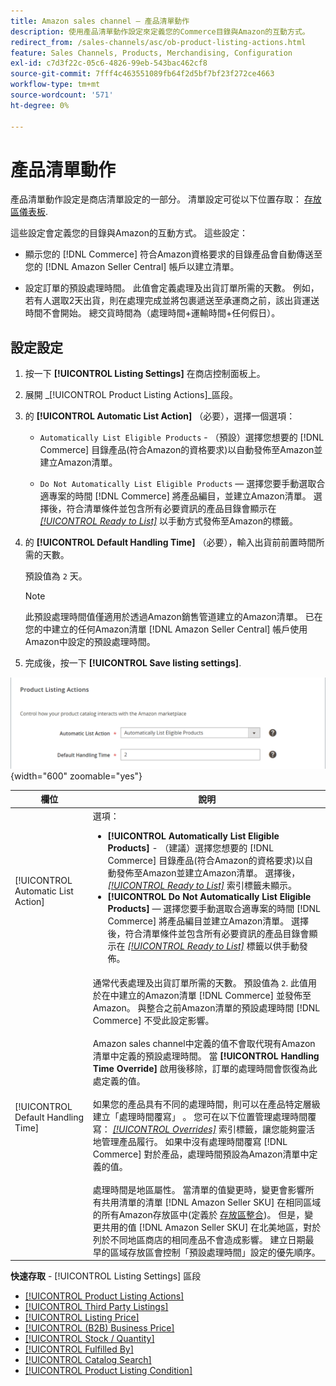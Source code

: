 ```yaml
---
title: Amazon sales channel — 產品清單動作
description: 使用產品清單動作設定來定義您的Commerce目錄與Amazon的互動方式。
redirect_from: /sales-channels/asc/ob-product-listing-actions.html
feature: Sales Channels, Products, Merchandising, Configuration
exl-id: c7d3f22c-05c6-4826-99eb-543bac462cf8
source-git-commit: 7fff4c463551089fb64f2d5bf7bf23f272ce4663
workflow-type: tm+mt
source-wordcount: '571'
ht-degree: 0%

---
```


# 產品清單動作

產品清單動作設定是商店清單設定的一部分。 清單設定可從以下位置存取： [存放區儀表板](./amazon-store-dashboard.md).

這些設定會定義您的目錄與Amazon的互動方式。 這些設定：

- 顯示您的 [!DNL Commerce] 符合Amazon資格要求的目錄產品會自動傳送至您的 [!DNL Amazon Seller Central] 帳戶以建立清單。

- 設定訂單的預設處理時間。 此值會定義處理及出貨訂單所需的天數。 例如，若有人選取2天出貨，則在處理完成並將包裹遞送至承運商之前，該出貨運送時間不會開始。 總交貨時間為（處理時間+運輸時間+任何假日）。

## 設定設定

1. 按一下 **[!UICONTROL Listing Settings]** 在商店控制面板上。

1. 展開 _[!UICONTROL Product Listing Actions]_區段。

1. 的 **[!UICONTROL Automatic List Action]** （必要），選擇一個選項：

   - `Automatically List Eligible Products` - （預設）選擇您想要的 [!DNL Commerce] 目錄產品(符合Amazon的資格要求)以自動發佈至Amazon並建立Amazon清單。

   - `Do Not Automatically List Eligible Products`  — 選擇您要手動選取合適專案的時間 [!DNL Commerce] 將產品編目，並建立Amazon清單。 選擇後，符合清單條件並包含所有必要資訊的產品目錄會顯示在 [_[!UICONTROL Ready to List]_](./ready-to-list.md) 以手動方式發佈至Amazon的標籤。

1. 的 **[!UICONTROL Default Handling Time]** （必要），輸入出貨前前置時間所需的天數。

   預設值為 `2` 天。

   >[!NOTE]
   >
   >此預設處理時間值僅適用於透過Amazon銷售管道建立的Amazon清單。 已在您的中建立的任何Amazon清單 [!DNL Amazon Seller Central] 帳戶使用Amazon中設定的預設處理時間。

1. 完成後，按一下 **[!UICONTROL Save listing settings]**.

![產品清單動作](assets/amazon-product-listing-actions.png){width="600" zoomable="yes"}

| 欄位 | 說明 |
|------------------------------------|-----------------------------------------------------------------------------------------------------------------------------------------------------------------------------------------------------------------------------------------------------------------------------------------------------------------------------------------------------------------------------------------------------------------------------------------------------------------------------------------------------------------------------------------------------------------------------------------------------------------------------------------------------------------------------------------------------------------------------------------------------------------------------------------------------------------------------------------------------------------------------------------------------------------------------------------------------------------------------------------------------------------------------------------------------------------------------------------------------------------------------------------------------------------------------------------------------------------------------------------------------------------------------------------------------------------------------------------------------------------------------------------------------------------------------------------------------------------------------------------------------------------------------------------------------------------------------------------------------------------------------------------------------------------------------------------|
| [!UICONTROL Automatic List Action] | 選項：<ul><li>**[!UICONTROL Automatically List Eligible Products]** - （建議）選擇您想要的 [!DNL Commerce] 目錄產品(符合Amazon的資格要求)以自動發佈至Amazon並建立Amazon清單。 選擇後， [_[!UICONTROL Ready to List]_](./ready-to-list.md) 索引標籤未顯示。 </li><li>**[!UICONTROL Do Not Automatically List Eligible Products]**  — 選擇您要手動選取合適專案的時間 [!DNL Commerce] 將產品編目並建立Amazon清單。 選擇後，符合清單條件並包含所有必要資訊的產品目錄會顯示在 [_[!UICONTROL Ready to List]_](./ready-to-list.md) 標籤以供手動發佈。</li></ul> |
| [!UICONTROL Default Handling Time] | 通常代表處理及出貨訂單所需的天數。 預設值為 `2`. 此值用於在中建立的Amazon清單 [!DNL Commerce] 並發佈至Amazon。 與整合之前Amazon清單的預設處理時間 [!DNL Commerce] 不受此設定影響。<br><br>Amazon sales channel中定義的值不會取代現有Amazon清單中定義的預設處理時間。 當 **[!UICONTROL Handling Time Override]** 啟用後移除，訂單的處理時間會恢復為此處定義的值。<br><br>如果您的產品具有不同的處理時間，則可以在產品特定層級建立「處理時間覆寫」 。 您可在以下位置管理處理時間覆寫： [_[!UICONTROL Overrides]_](./overrides.md) 索引標籤，讓您能夠靈活地管理產品履行。 如果中沒有處理時間覆寫 [!DNL Commerce] 對於產品，處理時間預設為Amazon清單中定義的值。<br><br>處理時間是地區屬性。 當清單的值變更時，變更會影響所有共用清單的清單 [!DNL Amazon Seller SKU] 在相同區域的所有Amazon存放區中(定義於 [存放區整合](./store-integration.md))。 但是，變更共用的值 [!DNL Amazon Seller SKU] 在北美地區，對於列於不同地區商店的相同產品不會造成影響。 建立日期最早的區域存放區會控制「預設處理時間」設定的優先順序。 |

**快速存取** - [!UICONTROL Listing Settings] 區段

- [[!UICONTROL Product Listing Actions]](./product-listing-actions.md)
- [[!UICONTROL Third Party Listings]](./third-party-listing-settings.md)
- [[!UICONTROL Listing Price]](./listing-price.md)
- [[!UICONTROL (B2B) Business Price]](./business-pricing.md)
- [[!UICONTROL Stock / Quantity]](./stock-quantity.md)
- [[!UICONTROL Fulfilled By]](./fulfilled-by.md)
- [[!UICONTROL Catalog Search]](./catalog-search.md)
- [[!UICONTROL Product Listing Condition]](./product-listing-condition.md)

